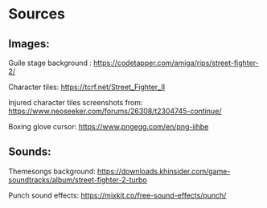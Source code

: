 # Sources
## Images:

Guile stage background :
https://codetapper.com/amiga/rips/street-fighter-2/

Character tiles:
https://tcrf.net/Street_Fighter_II

Injured character tiles screenshots from:
https://www.neoseeker.com/forums/26308/t2304745-continue/

Boxing glove cursor:
https://www.pngegg.com/en/png-iihbe

## Sounds:

Themesongs background:
https://downloads.khinsider.com/game-soundtracks/album/street-fighter-2-turbo

Punch sound effects:
https://mixkit.co/free-sound-effects/punch/
